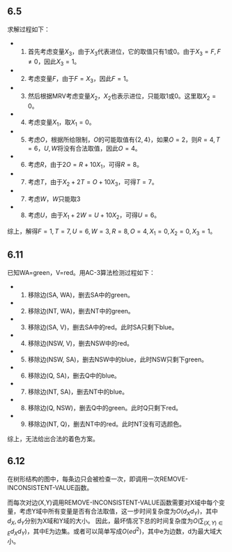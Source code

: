 ## 6.5
求解过程如下：
- 1. 首先考虑变量$X_3$，由于$X_3$代表进位，它的取值只有1或0。由于$X_3=F, F \ne 0$，因此$X_3=1$。
- 2. 考虑变量$F$，由于$F=X_3$，因此$F=1$。
- 3. 然后根据MRV考虑变量$X_2$，$X_2$也表示进位，只能取1或0。这里取$X_2=0$。
- 4. 考虑变量$X_1$，取$X_1=0$。
- 5. 考虑$O$，根据所给限制，$O$的可能取值有$\{2, 4\}$，如果$O=2$，则$R=4, T=6$，$U, W$将没有合法取值，因此$O=4$。
- 6. 考虑$R$，由于$2O=R+10X_1$，可得$R=8$。
- 7. 考虑$T$，由于$X_2+2T=O+10X_3$，可得$T=7$。
- 7. 考虑$W$，$W$只能取$3$
- 8. 考虑$U$，由于$X_1+2W=U+10X_2$，可得$U=6$。

综上，解得$F=1, T=7, U=6, W=3, R=8, O=4, X_1=0, X_2=0, X_3=1$。

## 6.11
已知WA=green，V=red。用AC-3算法检测过程如下：
- 1. 移除边(SA, WA)，删去SA中的green。
- 2. 移除边(NT, WA)，删去NT中的green。
- 3. 移除边(SA, V)，删去SA中的red。此时SA只剩下blue。
- 4. 移除边(NSW, V)，删去NSW中的red。
- 5. 移除边(NSW, SA)，删去NSW中的blue，此时NSW只剩下green。
- 6. 移除边(Q, SA)，删去Q中的blue。
- 7. 移除边(NT, SA)，删去NT中的blue。
- 8. 移除边(Q, NSW)，删去Q中的green。此时Q只剩下red。
- 9. 移除边(NT, Q)，删去NT中的red。此时NT没有可选颜色。

综上，无法给出合法的着色方案。

## 6.12
在树形结构的图中，每条边只会被检查一次，即调用一次REMOVE-INCONSISTENT-VALUE函数。

而每次对边(X,Y)调用REMOVE-INCONSISTENT-VALUE函数需要对X域中每个变量，考虑Y域中所有变量是否有合法取值，这一步时间复杂度为$O(d_Xd_Y)$，其中$d_X, d_Y$分别为X域和Y域的大小。
因此，最坏情况下总的时间复杂度为$O(\sum_{(X,Y) \in E}d_Xd_Y)$，其中E为边集。或者可以简单写成$O(ed^2)$，其中e为边数，d为最大域大小。